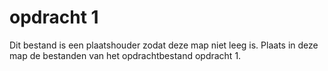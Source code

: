 # opdracht 1

Dit bestand is een plaatshouder zodat deze map niet leeg is.
Plaats in deze map de bestanden van het opdrachtbestand opdracht 1.

